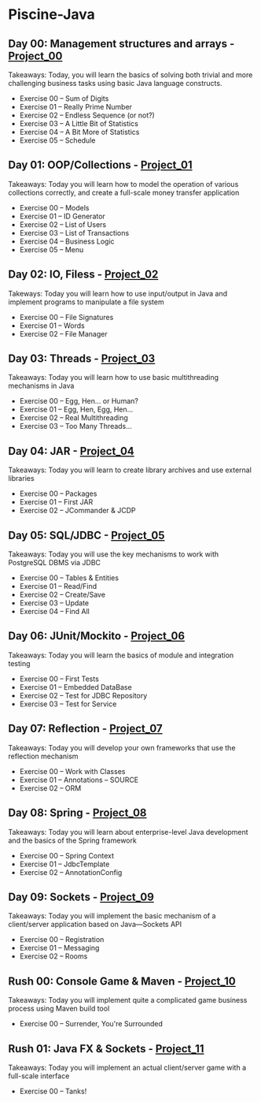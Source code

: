 # Piscine-Java
<h2>Day 00: Management structures and arrays - <a href="https://github.com/RatmirW/Piscine-Java/tree/main/d00">Project_00</a></h2>
<p>Takeaways: Today, you will learn the basics of solving both trivial and more challenging business tasks using basic Java language constructs.</p>
<ul>
  <li>Exercise 00 – Sum of Digits</li>
  <li>Exercise 01 – Really Prime Number</li>
  <li>Exercise 02 – Endless Sequence (or not?)</li>
  <li>Exercise 03 – A Little Bit of Statistics</li>
  <li>Exercise 04 – A Bit More of Statistics</li>
  <li>Exercise 05 – Schedule</li>
</ul>
<p></p>
<h2>Day 01: OOP/Collections - <a href="https://github.com/RatmirW/Piscine-Java/tree/main/d01">Project_01</a></h2>
<p>Takeaways: Today you will learn how to model the operation of various collections correctly, and create a full-scale money transfer application</p>
<ul>
  <li>Exercise 00 – Models</li>
  <li>Exercise 01 – ID Generator</li>
  <li>Exercise 02 – List of Users</li>
  <li>Exercise 03 – List of Transactions</li>
  <li>Exercise 04 – Business Logic</li>
  <li>Exercise 05 – Menu</li>
</ul>
<p></p>
<h2>Day 02: IO, Filess - <a href="https://github.com/RatmirW/Piscine-Java/tree/main/d02">Project_02</a></h2>
<p>Takeways: Today you will learn how to use input/output in Java and implement programs to manipulate a file system</p>
<ul>
  <li>Exercise 00 – File Signatures</li>
  <li>Exercise 01 – Words</li>
  <li>Exercise 02 – File Manager</li>
</ul>
<p></p>
<h2>Day 03: Threads - <a href="https://github.com/RatmirW/Piscine-Java/tree/main/d03">Project_03</a></h2>
<p>Takeaways: Today you will learn how to use basic multithreading mechanisms in Java</p>
<ul>
  <li>Exercise 00 – Egg, Hen... or Human?</li>
  <li>Exercise 01 – Egg, Hen, Egg, Hen...</li>
  <li>Exercise 02 – Real Multithreading</li>
  <li>Exercise 03 – Too Many Threads...</li>
</ul>
<p></p>
<h2>Day 04: JAR - <a href="https://github.com/RatmirW/Piscine-Java/tree/main/d04">Project_04</a></h2>
<p>Takeaways: Today you will learn to create library archives and use external libraries</p>
<ul>
  <li>Exercise 00 – Packages</li>
  <li>Exercise 01 – First JAR</li>
  <li>Exercise 02 – JCommander & JCDP</li>
</ul>
<p></p>
<h2>Day 05: SQL/JDBC - <a href="https://github.com/RatmirW/Piscine-Java/tree/main/d05">Project_05</a></h2>
<p>Takeaways: Today you will use the key mechanisms to work with PostgreSQL DBMS via JDBC</p>
<ul>
  <li>Exercise 00 – Tables & Entities</li>
  <li>Exercise 01 – Read/Find</li>
  <li>Exercise 02 – Create/Save</li>
  <li>Exercise 03 – Update</li>
  <li>Exercise 04 – Find All</li>
</ul>
<p></p>
<h2>Day 06: JUnit/Mockito - <a href="https://github.com/RatmirW/Piscine-Java/tree/main/d06">Project_06</a></h2>
<p>Takeaways: Today you will learn the basics of module and integration testing</p>
<ul>
  <li>Exercise 00 – First Tests</li>
  <li>Exercise 01 – Embedded DataBase</li>
  <li>Exercise 02 – Test for JDBC Repository</li>
  <li>Exercise 03 – Test for Service</li>
</ul>
<p></p>
<h2>Day 07: Reflection - <a href="https://github.com/RatmirW/Piscine-Java/tree/main/d07">Project_07</a></h2>
<p>Takeaways: Today you will develop your own frameworks that use the reflection mechanism</p>
<ul>
  <li>Exercise 00 – Work with Classes</li>
  <li>Exercise 01 – Annotations – SOURCE</li>
  <li>Exercise 02 – ORM</li>
</ul>
<p></p>
<h2>Day 08: Spring - <a href="https://github.com/RatmirW/Piscine-Java/tree/main/d08">Project_08</a></h2>
<p>Takeaways: Today you will learn about enterprise-level Java development and the basics of the Spring framework</p>
<ul>
  <li>Exercise 00 – Spring Context</li>
  <li>Exercise 01 – JdbcTemplate</li>
  <li>Exercise 02 – AnnotationConfig</li>
</ul>
<p></p>
<h2>Day 09: Sockets - <a href="https://github.com/RatmirW/Piscine-Java/tree/main/d09">Project_09</a></h2>
<p>Takeaways: Today you will implement the basic mechanism of a client/server application based on Java—Sockets API</p>
<ul>
  <li>Exercise 00 – Registration</li>
  <li>Exercise 01 – Messaging</li>
  <li>Exercise 02 – Rooms</li>
</ul>
<p></p>
<h2>Rush 00: Console Game & Maven - <a href="https://github.com/RatmirW/Piscine-Java/tree/main/rush00">Project_10</a></h2>
<p>Takeaways: Today you will implement quite a complicated game business process using Maven build tool</p>
<ul>
  <li>Exercise 00 – Surrender, You're Surrounded</li>
</ul>
<p></p>
<h2>Rush 01: Java FX & Sockets - <a href="https://github.com/RatmirW/Piscine-Java/tree/main/rush01">Project_11</a></h2>
<p>Takeaways: Today you will implement an actual client/server game with a full-scale interface</p>
<ul>
  <li>Exercise 00 – Tanks!</li>
</ul>
<p></p>
